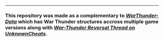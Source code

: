

----

### This repository was made as a complementary to *[WarThunder-Data](https://github.com/MoleSchizo/WarThunder-Data)* which has War Thunder structures accross multiple game versions along with *[War-Thunder Reversal Thread on UnknownCheats](https://www.unknowncheats.me/forum/other-mmorpg-and-strategy/85949-war-thunder.html)*. 

